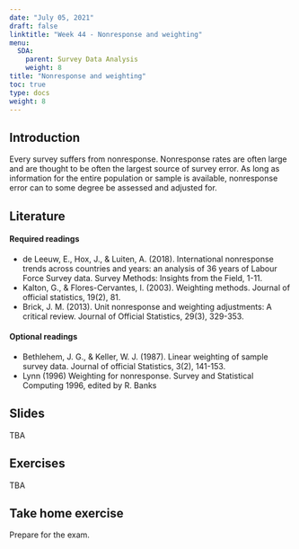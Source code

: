 ```yaml
---
date: "July 05, 2021"
draft: false
linktitle: "Week 44 - Nonresponse and weighting"
menu:
  SDA:
    parent: Survey Data Analysis
    weight: 8
title: "Nonresponse and weighting"
toc: true
type: docs
weight: 8
---
```


## Introduction

Every survey suffers from nonresponse. Nonresponse rates are often large and are thought to be often the largest source of survey error. As long as information for the entire population or sample is available, nonresponse error can to some degree be assessed and adjusted for.

## Literature

#### Required readings

- de Leeuw, E., Hox, J., & Luiten, A. (2018). International nonresponse trends across countries and years: an analysis of 36 years of Labour Force Survey data. Survey Methods: Insights from the Field, 1-11.
- Kalton, G., & Flores-Cervantes, I. (2003). Weighting methods. Journal of official statistics, 19(2), 81.
- Brick, J. M. (2013). Unit nonresponse and weighting adjustments: A critical review. Journal of Official Statistics, 29(3), 329-353.

#### Optional readings

- Bethlehem, J. G., & Keller, W. J. (1987). Linear weighting of sample survey data. Journal of official Statistics, 3(2), 141-153.
- Lynn (1996) Weighting for nonresponse. Survey and Statistical Computing 1996, edited by R. Banks

## Slides

TBA

## Exercises

TBA

## Take home exercise

Prepare for the exam.


